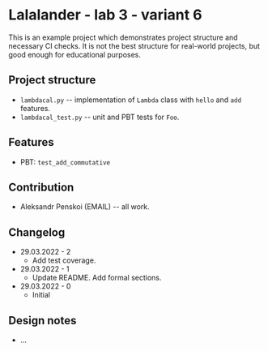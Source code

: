 # Lalalander - lab 3 - variant 6

This is an example project which demonstrates project structure and necessary
CI checks. It is not the best structure for real-world projects, but good
enough for educational purposes.

## Project structure

- `lambdacal.py` -- implementation of `Lambda` class with `hello` and `add` features.
- `lambdacal_test.py` -- unit and PBT tests for `Foo`.

## Features

- PBT: `test_add_commutative`

## Contribution

- Aleksandr Penskoi (EMAIL) -- all work.

## Changelog

- 29.03.2022 - 2
  - Add test coverage.
- 29.03.2022 - 1
  - Update README. Add formal sections.
- 29.03.2022 - 0
  - Initial

## Design notes

- ...
